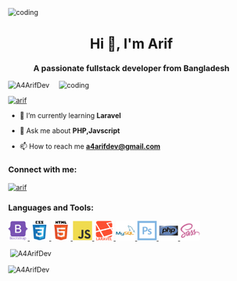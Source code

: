 <img src="https://indoanalytica.com/static/images/bannerr.gif" height="500" with="100%" alt="coding">
<h1 align="center">Hi 👋, I'm Arif</h1>
<h3 align="center">A passionate fullstack developer from Bangladesh</h3>
<img align="right" src="https://cdn.dribbble.com/users/926537/screenshots/4502924/python-2.gif" width="400" alt="coding">

<p align="left"> <img src="https://komarev.com/ghpvc/?username=A4ArifDev&label=Profile%20views&color=0e75b6&style=flat" alt="A4ArifDev" /> </p>

<p align="left"> <a href="https://twitter.com/arif" target="blank"><img src="https://img.shields.io/twitter/follow/arif?logo=twitter&style=for-the-badge" alt="arif" /></a> </p>

- 🌱 I’m currently learning **Laravel**

- 💬 Ask me about **PHP,Javscript**

- 📫 How to reach me **a4arifdev@gmail.com**

<h3 align="left">Connect with me:</h3>
<p align="left">
<a href="https://twitter.com/arif" target="blank"><img align="center" src="https://raw.githubusercontent.com/rahuldkjain/github-profile-readme-generator/master/src/images/icons/Social/twitter.svg" alt="arif" height="30" width="40" /></a>
</p>

<h3 align="left">Languages and Tools:</h3>
<p align="left"> <a href="https://getbootstrap.com" target="_blank" rel="noreferrer"> <img src="https://raw.githubusercontent.com/devicons/devicon/master/icons/bootstrap/bootstrap-plain-wordmark.svg" alt="bootstrap" width="40" height="40"/> </a> <a href="https://www.w3schools.com/css/" target="_blank" rel="noreferrer"> <img src="https://raw.githubusercontent.com/devicons/devicon/master/icons/css3/css3-original-wordmark.svg" alt="css3" width="40" height="40"/> </a> <a href="https://www.w3.org/html/" target="_blank" rel="noreferrer"> <img src="https://raw.githubusercontent.com/devicons/devicon/master/icons/html5/html5-original-wordmark.svg" alt="html5" width="40" height="40"/> </a> <a href="https://developer.mozilla.org/en-US/docs/Web/JavaScript" target="_blank" rel="noreferrer"> <img src="https://raw.githubusercontent.com/devicons/devicon/master/icons/javascript/javascript-original.svg" alt="javascript" width="40" height="40"/> </a> <a href="https://laravel.com/" target="_blank" rel="noreferrer"> <img src="https://raw.githubusercontent.com/devicons/devicon/master/icons/laravel/laravel-plain-wordmark.svg" alt="laravel" width="40" height="40"/> </a> <a href="https://www.mysql.com/" target="_blank" rel="noreferrer"> <img src="https://raw.githubusercontent.com/devicons/devicon/master/icons/mysql/mysql-original-wordmark.svg" alt="mysql" width="40" height="40"/> </a> <a href="https://www.photoshop.com/en" target="_blank" rel="noreferrer"> <img src="https://raw.githubusercontent.com/devicons/devicon/master/icons/photoshop/photoshop-line.svg" alt="photoshop" width="40" height="40"/> </a> <a href="https://www.php.net" target="_blank" rel="noreferrer"> <img src="https://raw.githubusercontent.com/devicons/devicon/master/icons/php/php-original.svg" alt="php" width="40" height="40"/> </a> <a href="https://sass-lang.com" target="_blank" rel="noreferrer"> <img src="https://raw.githubusercontent.com/devicons/devicon/master/icons/sass/sass-original.svg" alt="sass" width="40" height="40"/> </a> </p>



<p>&nbsp;<img align="center" src="https://github-readme-stats.vercel.app/api?username=A4ArifDev&show_icons=true&locale=en" alt="A4ArifDev" /></p>

<p><img align="center" src="https://github-readme-streak-stats.herokuapp.com/?user=A4ArifDev&" alt="A4ArifDev" /></p>
